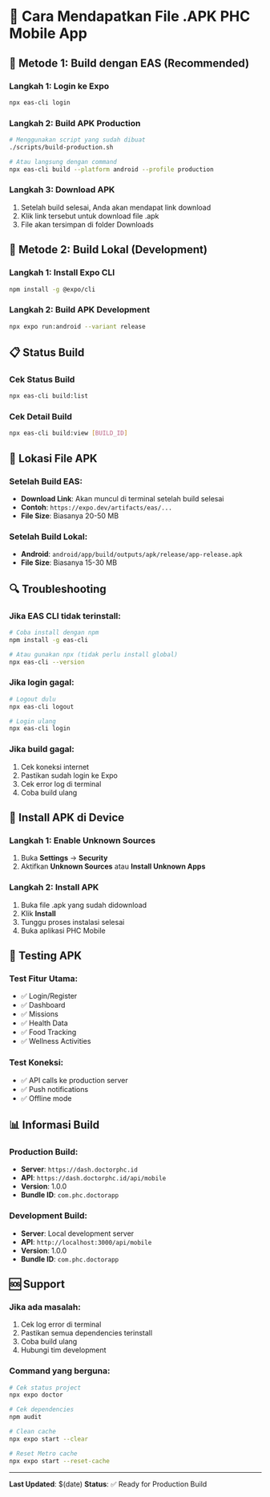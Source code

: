 # 📱 Cara Mendapatkan File .APK PHC Mobile App

## 🚀 Metode 1: Build dengan EAS (Recommended)

### Langkah 1: Login ke Expo
```bash
npx eas-cli login
```

### Langkah 2: Build APK Production
```bash
# Menggunakan script yang sudah dibuat
./scripts/build-production.sh

# Atau langsung dengan command
npx eas-cli build --platform android --profile production
```

### Langkah 3: Download APK
1. Setelah build selesai, Anda akan mendapat link download
2. Klik link tersebut untuk download file .apk
3. File akan tersimpan di folder Downloads

## 🔧 Metode 2: Build Lokal (Development)

### Langkah 1: Install Expo CLI
```bash
npm install -g @expo/cli
```

### Langkah 2: Build APK Development
```bash
npx expo run:android --variant release
```

## 📋 Status Build

### Cek Status Build
```bash
npx eas-cli build:list
```

### Cek Detail Build
```bash
npx eas-cli build:view [BUILD_ID]
```

## 📁 Lokasi File APK

### Setelah Build EAS:
- **Download Link**: Akan muncul di terminal setelah build selesai
- **Contoh**: `https://expo.dev/artifacts/eas/...`
- **File Size**: Biasanya 20-50 MB

### Setelah Build Lokal:
- **Android**: `android/app/build/outputs/apk/release/app-release.apk`
- **File Size**: Biasanya 15-30 MB

## 🔍 Troubleshooting

### Jika EAS CLI tidak terinstall:
```bash
# Coba install dengan npm
npm install -g eas-cli

# Atau gunakan npx (tidak perlu install global)
npx eas-cli --version
```

### Jika login gagal:
```bash
# Logout dulu
npx eas-cli logout

# Login ulang
npx eas-cli login
```

### Jika build gagal:
1. Cek koneksi internet
2. Pastikan sudah login ke Expo
3. Cek error log di terminal
4. Coba build ulang

## 📱 Install APK di Device

### Langkah 1: Enable Unknown Sources
1. Buka **Settings** → **Security**
2. Aktifkan **Unknown Sources** atau **Install Unknown Apps**

### Langkah 2: Install APK
1. Buka file .apk yang sudah didownload
2. Klik **Install**
3. Tunggu proses instalasi selesai
4. Buka aplikasi PHC Mobile

## 🧪 Testing APK

### Test Fitur Utama:
- ✅ Login/Register
- ✅ Dashboard
- ✅ Missions
- ✅ Health Data
- ✅ Food Tracking
- ✅ Wellness Activities

### Test Koneksi:
- ✅ API calls ke production server
- ✅ Push notifications
- ✅ Offline mode

## 📊 Informasi Build

### Production Build:
- **Server**: `https://dash.doctorphc.id`
- **API**: `https://dash.doctorphc.id/api/mobile`
- **Version**: 1.0.0
- **Bundle ID**: `com.phc.doctorapp`

### Development Build:
- **Server**: Local development server
- **API**: `http://localhost:3000/api/mobile`
- **Version**: 1.0.0
- **Bundle ID**: `com.phc.doctorapp`

## 🆘 Support

### Jika ada masalah:
1. Cek log error di terminal
2. Pastikan semua dependencies terinstall
3. Coba build ulang
4. Hubungi tim development

### Command yang berguna:
```bash
# Cek status project
npx expo doctor

# Cek dependencies
npm audit

# Clean cache
npx expo start --clear

# Reset Metro cache
npx expo start --reset-cache
```

---

**Last Updated**: $(date)
**Status**: ✅ Ready for Production Build
